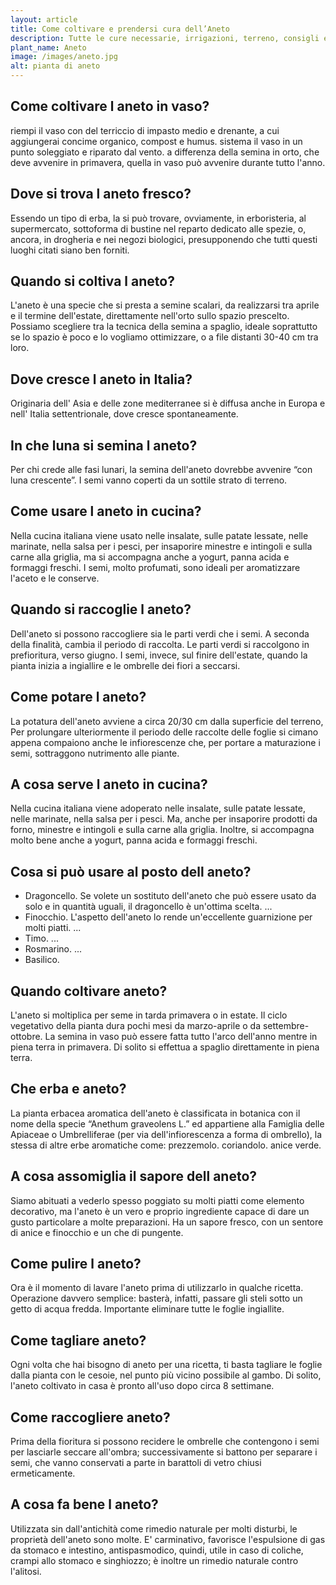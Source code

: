 ```yaml
---
layout: article
title: Come coltivare e prendersi cura dell’Aneto
description: Tutte le cure necessarie, irrigazioni, terreno, consigli e molto altro sulla coltivazione dell’Aneto
plant_name: Aneto
image: /images/aneto.jpg
alt: pianta di aneto
---
```


## Come coltivare l aneto in vaso?

riempi il vaso con del terriccio di impasto medio e drenante, a cui aggiungerai concime organico, compost e humus. sistema il vaso in un punto soleggiato e riparato dal vento. a differenza della semina in orto, che deve avvenire in primavera, quella in vaso può avvenire durante tutto l'anno.

## Dove si trova l aneto fresco?

 Essendo un tipo di erba, la si può trovare, ovviamente, in erboristeria, al supermercato, sottoforma di bustine nel reparto dedicato alle spezie, o, ancora, in drogheria e nei negozi biologici, presupponendo che tutti questi luoghi citati siano ben forniti.

## Quando si coltiva l aneto?

L'aneto è una specie che si presta a semine scalari, da realizzarsi tra aprile e il termine dell'estate, direttamente nell'orto sullo spazio prescelto. Possiamo scegliere tra la tecnica della semina a spaglio, ideale soprattutto se lo spazio è poco e lo vogliamo ottimizzare, o a file distanti 30-40 cm tra loro.

## Dove cresce l aneto in Italia?

 Originaria dell' Asia e delle zone mediterranee si è diffusa anche in Europa e nell' Italia settentrionale, dove cresce spontaneamente.

## In che luna si semina l aneto?

Per chi crede alle fasi lunari, la semina dell'aneto dovrebbe avvenire “con luna crescente”. I semi vanno coperti da un sottile strato di terreno.

## Come usare l aneto in cucina?

Nella cucina italiana viene usato nelle insalate, sulle patate lessate, nelle marinate, nella salsa per i pesci, per insaporire minestre e intingoli e sulla carne alla griglia, ma si accompagna anche a yogurt, panna acida e formaggi freschi. I semi, molto profumati, sono ideali per aromatizzare l'aceto e le conserve.

## Quando si raccoglie l aneto?

 Dell'aneto si possono raccogliere sia le parti verdi che i semi. A seconda della finalità, cambia il periodo di raccolta. Le parti verdi si raccolgono in prefioritura, verso giugno. I semi, invece, sul finire dell'estate, quando la pianta inizia a ingiallire e le ombrelle dei fiori a seccarsi.

## Come potare l aneto?

La potatura dell'aneto avviene a circa 20/30 cm dalla superficie del terreno, Per prolungare ulteriormente il periodo delle raccolte delle foglie si cimano appena compaiono anche le infiorescenze che, per portare a maturazione i semi, sottraggono nutrimento alle piante.

## A cosa serve l aneto in cucina?

Nella cucina italiana viene adoperato nelle insalate, sulle patate lessate, nelle marinate, nella salsa per i pesci. Ma, anche per insaporire prodotti da forno, minestre e intingoli e sulla carne alla griglia. Inoltre, si accompagna molto bene anche a yogurt, panna acida e formaggi freschi.

## Cosa si può usare al posto dell aneto?

- Dragoncello. Se volete un sostituto dell'aneto che può essere usato da solo e in quantità uguali, il dragoncello è un'ottima scelta. ...
- Finocchio. L'aspetto dell'aneto lo rende un'eccellente guarnizione per molti piatti. ...
- Timo. ...
- Rosmarino. ...
- Basilico.

## Quando coltivare aneto?

L'aneto si moltiplica per seme in tarda primavera o in estate. Il ciclo vegetativo della pianta dura pochi mesi da marzo-aprile o da settembre-ottobre. La semina in vaso può essere fatta tutto l'arco dell'anno mentre in piena terra in primavera. Di solito si effettua a spaglio direttamente in piena terra.

## Che erba e aneto?

La pianta erbacea aromatica dell'aneto è classificata in botanica con il nome della specie “Anethum graveolens L.” ed appartiene alla Famiglia delle Apiaceae o Umbrelliferae (per via dell'infiorescenza a forma di ombrello), la stessa di altre erbe aromatiche come: prezzemolo. coriandolo. anice verde.

## A cosa assomiglia il sapore dell aneto?

Siamo abituati a vederlo spesso poggiato su molti piatti come elemento decorativo, ma l'aneto è un vero e proprio ingrediente capace di dare un gusto particolare a molte preparazioni. Ha un sapore fresco, con un sentore di anice e finocchio e un che di pungente.

## Come pulire l aneto?

Ora è il momento di lavare l'aneto prima di utilizzarlo in qualche ricetta. Operazione davvero semplice: basterà, infatti, passare gli steli sotto un getto di acqua fredda. Importante eliminare tutte le foglie ingiallite.

## Come tagliare aneto?

Ogni volta che hai bisogno di aneto per una ricetta, ti basta tagliare le foglie dalla pianta con le cesoie, nel punto più vicino possibile al gambo. Di solito, l'aneto coltivato in casa è pronto all'uso dopo circa 8 settimane.

## Come raccogliere aneto?

 Prima della fioritura si possono recidere le ombrelle che contengono i semi per lasciarle seccare all'ombra; successivamente si battono per separare i semi, che vanno conservati a parte in barattoli di vetro chiusi ermeticamente.

## A cosa fa bene l aneto?

Utilizzata sin dall'antichità come rimedio naturale per molti disturbi, le proprietà dell'aneto sono molte. E' carminativo, favorisce l'espulsione di gas da stomaco e intestino, antispasmodico, quindi, utile in caso di coliche, crampi allo stomaco e singhiozzo; è inoltre un rimedio naturale contro l'alitosi.

